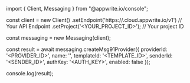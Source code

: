 import { Client, Messaging } from "@appwrite.io/console";

const client = new Client()
    .setEndpoint('https://<REGION>.cloud.appwrite.io/v1') // Your API Endpoint
    .setProject('<YOUR_PROJECT_ID>'); // Your project ID

const messaging = new Messaging(client);

const result = await messaging.createMsg91Provider({
    providerId: '<PROVIDER_ID>',
    name: '<NAME>',
    templateId: '<TEMPLATE_ID>',
    senderId: '<SENDER_ID>',
    authKey: '<AUTH_KEY>',
    enabled: false
});

console.log(result);
